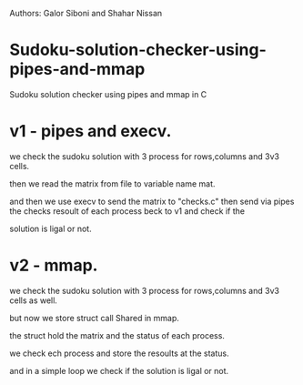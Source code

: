 Authors: Galor Siboni and Shahar Nissan

# Sudoku-solution-checker-using-pipes-and-mmap
Sudoku solution checker using pipes and mmap in C

# v1 - pipes and execv.

we check the sudoku solution with 3 process for rows,columns and 3v3 cells.

then we read the matrix from file to variable name mat.

and then we use execv to send the matrix to "checks.c" then send via pipes the checks resoult of each process beck to v1 and check if the 

solution is ligal or not. 


# v2 - mmap.

we check the sudoku solution with 3 process for rows,columns and 3v3 cells as well.

but now we store struct call Shared in mmap.

the struct hold the matrix and the status of each process.

we check ech process and store the resoults at the status.

and in a simple loop we check if the solution is ligal or not.
